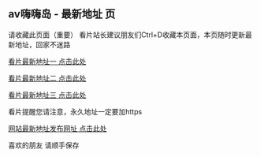 <div data-target="readme-toc.content" class="Box-body px-5 pb-5">
<article class="markdown-body entry-content container-lg" itemprop="text"><h1 tabindex="-1" dir="auto">
<a id="user-content-mimi---最新地址-页" class="anchor" aria-hidden="true" tabindex="-1" href="#mimi---最新地址-页">
</a>av嗨嗨岛 - 最新地址 页</h1>
<p dir="auto">请收藏此页面（重要）
看片站长建议朋友们Ctrl+D收藏本页面，本页随时更新最新地址，回家不迷路</p>
<p dir="auto"><a href="https://www.hihidao.com/" rel="nofollow">看片最新地址一 点击此处</a></p>
<p dir="auto"><a href="https://www.hihikan.com/" rel="nofollow">看片最新地址二 点击此处</a></p>
<p dir="auto"><a href="https://www.a8467f0-5898b58b466f3eb83-752a7271.online/" rel="nofollow">看片最新地址三 点击此处</a></p>
<p dir="auto">看片提醒您请注意，永久地址一定要加https</p>
<p dir="auto"><a href="https://www.hihidao.site/" rel="nofollow">网站最新地址发布网址 点击此处</a></p>
<p dir="auto">喜欢的朋友 请顺手保存</p>
</article>
</div>
 </div>
